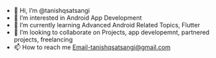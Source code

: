 - 👋 Hi, I’m @tanishqsatsangi
- 👀 I’m interested in Android App Development
- 🌱 I’m currently learning Advanced Android Related Topics, Flutter
- 💞️ I’m looking to collaborate on Projects, app developemnt, partnered projects, freelancing
- 📫 How to reach me Email-tanishqsatsangi@gmail.com

<!---
tanishqsatsangi/tanishqsatsangi is a ✨ special ✨ repository because its `README.md` (this file) appears on your GitHub profile.
You can click the Preview link to take a look at your changes.
--->
